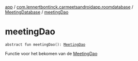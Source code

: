 [app](../../index.md) / [com.lennertbontinck.carmeetsandroidapp.roomdatabase](../index.md) / [MeetingDatabase](index.md) / [meetingDao](./meeting-dao.md)

# meetingDao

`abstract fun meetingDao(): `[`MeetingDao`](../-meeting-dao/index.md)

Functie voor het bekomen van de [MeetingDao](../-meeting-dao/index.md)

